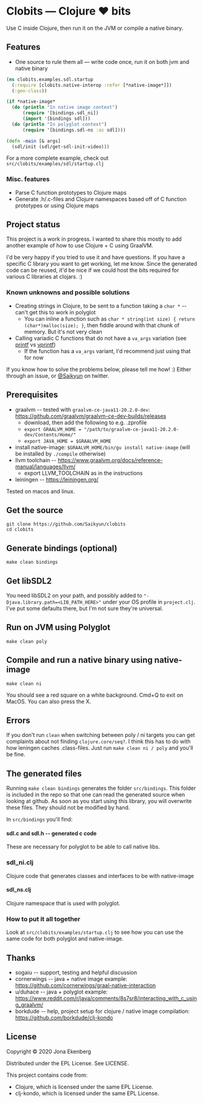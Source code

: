 # Clobits — Clojure ❤️ bits

Use C inside Clojure, then run it on the JVM or compile a native binary.

## Features

- One source to rule them all — write code once, run it on both jvm and native binary

```clojure
(ns clobits.examples.sdl.startup
  (:require [clobits.native-interop :refer [*native-image*]])
  (:gen-class))

(if *native-image*
  (do (println "In native image context")
      (require '[bindings.sdl_ni])
      (import '[bindings sdl]))
  (do (println "In polyglot context")
      (require '[bindings.sdl-ns :as sdl])))

(defn -main [& args]
  (sdl/init (sdl/get-sdl-init-video)))
```

For a more complete example, check out `src/clobits/examples/sdl/startup.clj`

### Misc. features

- Parse C function prototypes to Clojure maps
- Generate .h/.c-files and Clojure namespaces based off of C function prototypes or using Clojure maps

## Project status

This project is a work in progress. I wanted to share this mostly to add another example of how to use Clojure + C using GraalVM.

I'd be very happy if you tried to use it and have questions. If you have a specific C library you want to get working, let me know. Since the generated code can be reused, it'd be nice if we could host the bits required for various C libraries at clojars. :)

### Known unknowns and possible solutions

- Creating strings in Clojure, to be sent to a function taking a `char *` -- can't get this to work in polyglot
  - You can inline a function such as `char * string(int size) { return (char*)malloc(size); }`, then fiddle around with that chunk of memory. But it's not very clean
- Calling variadic C functions that do not have a `va_args` variation (see [printf](http://www.cplusplus.com/reference/cstdio/printf/?kw=printf) vs [vprintf](http://www.cplusplus.com/reference/cstdio/vprintf/))
  - If the function has a `va_args` variant, I'd recommend just using that for now

If you know how to solve the problems below, please tell me how! :) Either through an issue, or [@Saikyun](https://twitter.com/Saikyun) on twitter.

## Prerequisites

* graalvm -- tested with `graalvm-ce-java11-20.2.0-dev`: https://github.com/graalvm/graalvm-ce-dev-builds/releases
  * download, then add the following to e.g. .zprofile
  * `export GRAALVM_HOME = "/path/to/graalvm-ce-java11-20.2.0-dev/Contents/Home/"`
  * `export JAVA_HOME = $GRAALVM_HOME`
* install native-image: `$GRAALVM_HOME/bin/gu install native-image` (will be installed by `./compile` otherwise)
* llvm toolchain -- https://www.graalvm.org/docs/reference-manual/languages/llvm/
  * export LLVM_TOOLCHAIN as in the instructions
* leiningen -- https://leiningen.org/

Tested on macos and linux.

## Get the source

```
git clone https://github.com/Saikyun/clobits
cd clobits
```

## Generate bindings (optional)

```
make clean bindings
```

## Get libSDL2

You need libSDL2 on your path, and possibly added to `"-Djava.library.path=<LIB_PATH_HERE>"` under your OS profile in `project.clj`. I've put some defaults there, but I'm not sure they're universal.

## Run on JVM using Polyglot

```
make clean poly
```

## Compile and run a native binary using native-image

```
make clean ni
```

You should see a red square on a white background.
Cmd+Q to exit on MacOS. You can also press the X.

## Errors

If you don't run `clean` when switching between poly / ni targets you can get complaints about not finding `clojure.core/seq?`. I think this has to do with how leningen caches .class-files. Just run `make clean ni / poly` and you'll be fine.

## The generated files

Running `make clean bindings` generates the folder `src/bindings`. This folder is included in the repo so that one can read the generated source when looking at github. As soon as you start using this library, you will overwrite these files. They should not be modified by hand.

In `src/bindings` you'll find:

#### sdl.c and sdl.h -- generated c code

These are necessary for polyglot to be able to call native libs.

### sdl_ni.clj

Clojure code that generates classes and interfaces to be with native-image

#### sdl_ns.clj

Clojure namespace that is used with polyglot.

### How to put it all together

Look at `src/clobits/examples/startup.clj` to see how you can use the same code for both polyglot and native-image.

## Thanks

- sogaiu -- support, testing and helpful discussion
- cornerwings -- java + native image example: https://github.com/cornerwings/graal-native-interaction
- u/duhace -- java + polyglot example: https://www.reddit.com/r/java/comments/8s7sr8/interacting_with_c_using_graalvm/
- borkdude -- help, project setup for clojure / native image compilation: https://github.com/borkdude/clj-kondo

## License

Copyright © 2020 Jona Ekenberg

Distributed under the EPL License. See LICENSE.

This project contains code from:

- Clojure, which is licensed under the same EPL License.
- clj-kondo, which is licensed under the same EPL License.
